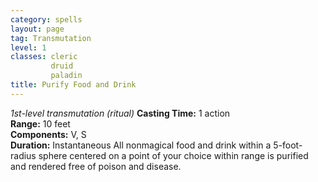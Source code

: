 ```yaml
---
category: spells
layout: page
tag: Transmutation
level: 1
classes: cleric
         druid
         paladin
title: Purify Food and Drink 
---
```

_1st-level transmutation (ritual)_ 
**Casting Time:** 1 action    
**Range:** 10 feet    
**Components:** V, S    
**Duration:** Instantaneous 
All nonmagical food and drink within a 5-foot-radius sphere centered on a point of your choice within range is purified and rendered free of poison and disease.
